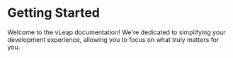 # Getting Started

Welcome to the vLeap documentation! We're dedicated to simplifying your development experience, allowing you to focus on what truly matters for you.
